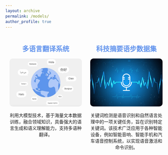```yaml
---
layout: archive
permalink: /models/
author_profile: true
---
```

<div style="display: flex; justify-content: space-around; margin-bottom: 20px;">
    <div style="text-align: center; width: 45%;">
        <h2><a href="https://67ba0736982f38da38.gradio.live" style="text-decoration: none; color: cornflowerblue;">多语言翻译系统</a></h2>
        <img src="/images/2.jpg" alt="KWS噪声数据集"  height="150" style="border-radius: 10px; object-fit: cover;">
        <p>利用大模型技术，基于海量文本数据训练，融合领域知识，具备强大的语言生成和语义理解能力，支持多语种翻译。</p>
    </div>
    <div style="text-align: center; width: 45%;">
        <h2><a href="https://95739cbadc79c80f22.gradio.live" style="text-decoration: none; color: cornflowerblue;">科技摘要语步数据集</a></h2>
        <img src="/images/6.jpeg" alt="语音关键词检测系统"  height="150" style="border-radius: 10px; object-fit: cover;">
        <p>关键词检测是语音识别和自然语言处理中的一项关键任务，旨在识别特定关键词。该技术广泛应用于各种智能设备，例如智能音响、智能手机和汽车语音控制系统，以实现语音激活和命令识别。</p>
    </div>
</div>


